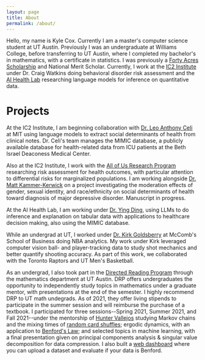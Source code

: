 ```yaml
---
layout: page
title: About
permalink: /about/
---
```


Hello, my name is Kyle Cox. Currently I am a master's computer science student at UT Austin. Previously I was an undergraduate at Williams College, before transferring to UT Austin, where I completed my bachelor's in mathematics, with a certificate in statistics. I was previously a [Forty Acres Scholarship](https://www.texasexes.org/scholarships/forty-acres-scholars-program) and National Merit Scholar. Currently, I work at the [IC2 Institute](https://ic2.utexas.edu) under Dr. Craig Watkins doing behavioral disorder risk assessment and the [AI Health Lab](https://aihealth.ischool.utexas.edu) researching language models for inference on quantitative data.

# Projects
At the IC2 Institute, I am beginning collaboration with [Dr. Leo Anthony Celi](https://www.hsph.harvard.edu/ecpe/faculty/leo-anthony-celi/) at MIT using language models to extract social determinants of health from clinical notes. Dr. Celi's team manages the MIMIC database, a publicly available database for health-related data from ICU patients at the Beth Israel Deaconess Medical Center. 

Also at the IC2 Institute, I work with the [All of Us Research Program](https://www.researchallofus.org/about/) researching risk assessment for health outcomes, with particular attention to differential risks for marginalized populations. I am working alongside [Dr. Matt Kammer-Kerwick](https://liberalarts.utexas.edu/prc/faculty/mattkk) on a project investigating the moderation effects of gender, sexual identity, and race/ethnicity on social determinants of health toward diagnosis of major depressive disorder. Manuscript in progress.

At the AI Health Lab, I am working under [Dr. Ying Ding](https://yingding.ischool.utexas.edu), using LLMs to do inference and explanation on tabular data with applications to healthcare decision making, also using the MIMIC database.

While an undergrad at UT, I worked under [Dr. Kirk Goldsberry](https://www.kirkgoldsberry.com) at McComb's School of Business doing NBA analytics. My work under Kirk leveraged computer vision ball- and player-tracking data to study shot mechanics and better quantify shooting accuracy. As part of this work, we collaborated with the Toronto Raptors and UT Men's Basketball.

As an undergrad, I also took part in the [Directed Reading Program](https://web.ma.utexas.edu/users/drp/) through the mathematics department at UT Austin. DRP offers undergraduates the opportunity to independently study topics in mathematics under a graduate mentor, with presentations at the end of the semester. I highly recommend DRP to UT math undegrads. As of 2021, they offer living stipends to participate in the summer session and will reimburse the purchase of a textbook. I participated for three sessions--Spring 2021, Summer 2021, and Fall 2021--under the mentorship of [Hunter Vallejos](https://web.ma.utexas.edu/users/vallejos/) studying Markov chains and the mixing times of [random card shuffles](https://www.quantamagazine.org/persi-diaconis-mixes-math-and-magic-20150414/); ergodic dynamics, with an application to [Benford's Law](https://en.wikipedia.org/wiki/Benford's_law); and selected topics in machine learning, with a final presentation given on principal components analysis & singular value decomposition for data compression. I also built a [web dashboard](https://xocelyk-test-benford-streamlit-benford-app-b6u6kz.streamlit.app) where you can upload a dataset and evaluate if your data is Benford.
